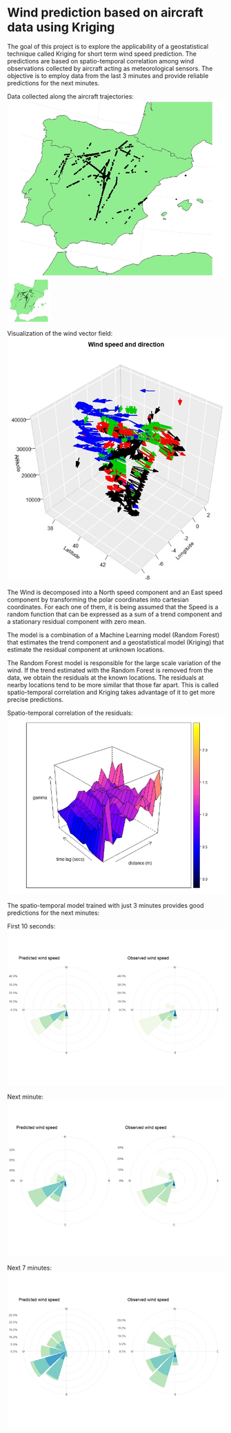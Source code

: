 # Wind prediction based on aircraft data using Kriging

The goal of this project is to explore the applicability of a geostatistical
technique called Kriging for short term wind speed prediction. The predictions are based on spatio-temporal correlation among wind observations
collected by aircraft acting as meteorological sensors. The objective is to
employ data from the last 3 minutes and provide reliable predictions for the
next minutes.

Data collected along the aircraft trajectories:
![](https://github.com/DanielLapido/Kriging_Wind_Speed/blob/main/Figures/datapoints.jpeg)
<img src="https://github.com/DanielLapido/Kriging_Wind_Speed/blob/main/Figures/datapoints.jpeg" width="100" height="100">

Visualization of the wind vector field:
![](https://github.com/DanielLapido/Kriging_Wind_Speed/blob/main/Figures/arrows.jpg)

The Wind is decomposed into a North speed component and an East speed component by transforming the polar coordinates into cartesian coordinates.
For each one of them, it is being assumed that the Speed is a random function that can be expressed as a sum of a trend component and a stationary residual component with zero mean.

The model is a combination of a Machine Learning model (Random Forest) that estimates the trend component and a geostatistical model (Kriging) that estimate the residual component at unknown locations.

The Random Forest model is responsible for the large scale variation of the wind. If the trend estimated with the Random Forest is removed from the data, we obtain the residuals at the known locations. The residuals at nearby locations tend to be more similar that those far apart. This is called spatio-temporal correlation and Kriging takes advantage of it to get more precise predictions.

Spatio-temporal correlation of the residuals:
![](https://github.com/DanielLapido/Kriging_Wind_Speed/blob/main/Figures/north_variogram.jpeg)


The spatio-temporal model trained with just 3 minutes provides good predictions for the next minutes:

First 10 seconds:
![](https://github.com/DanielLapido/Kriging_Wind_Speed/blob/main/Figures/presentation_rfwindrose10.jpeg)

Next minute:
![](https://github.com/DanielLapido/Kriging_Wind_Speed/blob/main/Figures/rf_1mrose.jpeg)

Next 7 minutes:
![](https://github.com/DanielLapido/Kriging_Wind_Speed/blob/main/Figures/rf5mrose.jpeg)
